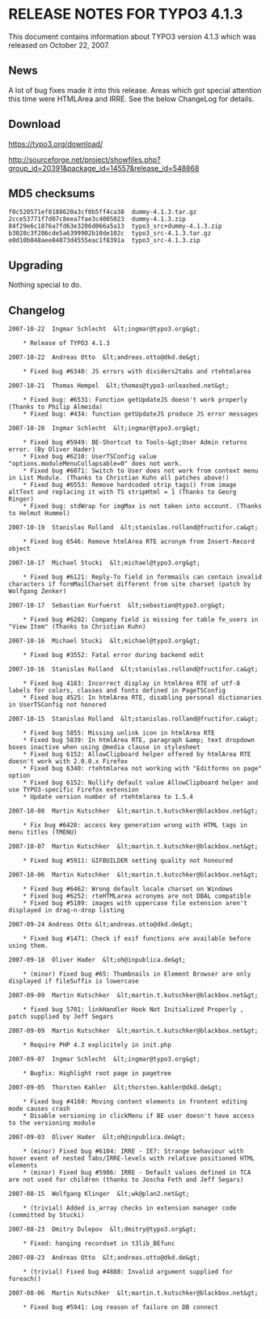RELEASE NOTES FOR TYPO3 4.1.3
=============================

This document contains information about TYPO3 version 4.1.3 which was
released on October 22, 2007.

News
----

A lot of bug fixes made it into this release. Areas which got special
attention this time were HTMLArea and IRRE. See the below ChangeLog for
details.

Download
--------

<https://typo3.org/download/>

<http://sourceforge.net/project/showfiles.php?group_id=20391&package_id=14557&release_id=548868>

MD5 checksums
-------------

    f0c520571ef8188620a3cf0b5ff4ca38  dummy-4.1.3.tar.gz
    2cce53771f7d07c8eea7fae3c4005023  dummy-4.1.3.zip
    84f29e6c1876a7fd63e3206d066a5a13  typo3_src+dummy-4.1.3.zip
    b3028c3f286cde5a6399902b10de102c  typo3_src-4.1.3.tar.gz
    e0d10b048aee84073d4555eac1f8391a  typo3_src-4.1.3.zip

Upgrading
---------

Nothing special to do.

Changelog
---------

    2007-10-22  Ingmar Schlecht  &lt;ingmar@typo3.org&gt;

        * Release of TYPO3 4.1.3

    2007-10-22  Andreas Otto  &lt;andreas.otto@dkd.de&gt;

        * Fixed bug #6340: JS errors with dividers2tabs and rtehtmlarea

    2007-10-21  Thomas Hempel  &lt;thomas@typo3-unleashed.net&gt;
        
        * Fixed bug: #6531: Function getUpdateJS doesn't work properly (Thanks to Philip Almeida)
        * Fixed bug: #434: function getUpdateJS produce JS error messages
        
    2007-10-20  Ingmar Schlecht  &lt;ingmar@typo3.org&gt;

        * Fixed bug #5949: BE-Shortcut to Tools-&gt;User Admin returns error. (By Oliver Hader)
        * Fixed bug #6210: UserTSConfig value "options.moduleMenuCollapsable=0" does not work.
        * Fixed bug #6071: Switch to User does not work from context menu in List Module. (Thanks to Christian Kuhn all patches above!)
        * Fixed bug #6553: Remove hardcoded strip_tags() from image altText and replacing it with TS stripHtml = 1 (Thanks to Georg Ringer)
        * Fixed bug: stdWrap for imgMax is not taken into account. (Thanks to Helmut Hummel)

    2007-10-19  Stanislas Rolland  &lt;stanislas.rolland@fructifor.ca&gt;

        * Fixed bug 6546: Remove htmlArea RTE acronym from Insert-Record object

    2007-10-17  Michael Stucki  &lt;michael@typo3.org&gt;

        * Fixed bug #6121: Reply-To field in formmails can contain invalid characters if formMailCharset different from site charset (patch by Wolfgang Zenker)

    2007-10-17  Sebastian Kurfuerst  &lt;sebastian@typo3.org&gt;

        * Fixed bug #6202: Company field is missing for table fe_users in "View Item" (Thanks to Christian Kuhn)

    2007-10-16  Michael Stucki  &lt;michael@typo3.org&gt;

        * Fixed bug #3552: Fatal error during backend edit

    2007-10-16  Stanislas Rolland  &lt;stanislas.rolland@fructifor.ca&gt;

        * Fixed bug 4183: Incorrect display in htmlArea RTE of utf-8 labels for colors, classes and fonts defined in PageTSConfig
        * Fixed bug 4525: In htmlArea RTE, disabling personal dictionaries in UserTSConfig not honored

    2007-10-15  Stanislas Rolland  &lt;stanislas.rolland@fructifor.ca&gt;

        * Fixed bug 5855: Missing unlink icon in htmlArea RTE
        * Fixed bug 5839: In htmlArea RTE, paragraph &amp; text dropdown boxes inactive when using @media clause in stylesheet
        * Fixed bug 6152: AllowClipboard helper offered by htmlArea RTE doesn't work with 2.0.0.x Firefox
        * Fixed bug 6340: rtehtmlarea not working with "Editforms on page" option
        * Fixed bug 6152: Nullify default value AllowClipboard helper and use TYPO3-specific Firefox extension
        * Update version number of rtehtmlarea to 1.5.4

    2007-10-08  Martin Kutschker  &lt;martin.t.kutschker@blackbox.net&gt;

        * Fix bug #6420: access key generation wrong with HTML tags in menu titles (TMENU)

    2007-10-07  Martin Kutschker  &lt;martin.t.kutschker@blackbox.net&gt;

        * Fixed bug #5911: GIFBUILDER setting quality not honoured

    2007-10-06  Martin Kutschker  &lt;martin.t.kutschker@blackbox.net&gt;

        * Fixed bug #6462: Wrong default locale charset on Windows
        * Fixed bug #6252: rteHTMLarea acronyms are not DBAL compatible
        * Fixed bug #5189: images with uppercase file extension aren't displayed in drag-n-drop listing

    2007-09-24 Andreas Otto &lt;andreas.otto@dkd.de&gt;

        * Fixed bug #1471: Check if exif functions are available before using them.

    2007-09-18  Oliver Hader  &lt;oh@inpublica.de&gt;

        * (minor) Fixed bug #65: Thumbnails in Element Browser are only displayed if fileSuffix is lowercase

    2007-09-09  Martin Kutschker  &lt;martin.t.kutschker@blackbox.net&gt;

        * fixed bug 5701: linkHandler Hook Not Initialized Properly , patch supplied by Jeff Segars

    2007-09-09  Martin Kutschker  &lt;martin.t.kutschker@blackbox.net&gt;

        * Require PHP 4.3 explicitely in init.php

    2007-09-07  Ingmar Schlecht  &lt;ingmar@typo3.org&gt;

        * Bugfix: Highlight root page in pagetree

    2007-09-05  Thorsten Kahler  &lt;thorsten.kahler@dkd.de&gt;

        * Fixed bug #4160: Moving content elements in frontent editing mode causes crash
        * Disable versioning in clickMenu if BE user doesn't have access to the versioning module

    2007-09-03  Oliver Hader  &lt;oh@inpublica.de&gt;

        * (minor) Fixed bug #6104: IRRE - IE7: Strange behaviour with hover event of nested Tabs/IRRE-levels with relative positioned HTML elements
        * (minor) Fixed bug #5906: IRRE - Default values defined in TCA are not used for children (thanks to Joscha Feth and Jeff Segars)

    2007-08-15  Wolfgang Klinger  &lt;wk@plan2.net&gt;

        * (trivial) Added is_array checks in extension manager code (committed by Stucki)

    2007-08-23  Dmitry Dulepov  &lt;dmitry@typo3.org&gt;

        * Fixed: hanging recordset in t3lib_BEfunc

    2007-08-23  Andreas Otto  &lt;andreas.otto@dkd.de&gt;

        * (trivial) Fixed bug #4888: Invalid argument supplied for foreach()

    2007-08-06  Martin Kutschker  &lt;martin.t.kutschker@blackbox.net&gt;

        * Fixed bug #5941: Log reason of failure on DB connect
